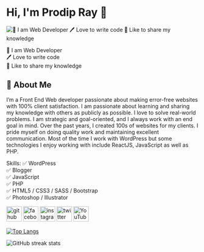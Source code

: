 # Hi, I'm Prodip Ray 👋

![👑 I am Web Developer<br>🖊️ Love to write code<br>🎤 Like to share my knowledge](https://scontent.fjsr8-1.fna.fbcdn.net/v/t39.30808-6/472235963_3909876962606446_4495288791867014567_n.png?stp=dst-png_s960x960&_nc_cat=108&ccb=1-7&_nc_sid=cc71e4&_nc_ohc=lXBQ_DxJwiwQ7kNvgGYzP9a&_nc_zt=23&_nc_ht=scontent.fjsr8-1.fna&_nc_gid=AJJsmeqpRTmFR61q4QdMfz1&oh=00_AYB5-AZRWNNogBre4z2XyYSsBAimJIN9xCTHBTggt9t83Q&oe=6780AF1C)

👑 I am Web Developer<br>🖊️ Love to write code<br>🎤 Like to share my knowledge

## 🚀 About Me

I’m a Front End Web developer passionate about making error-free websites with 100% client satisfaction. I am passionate about learning and sharing my knowledge with others as publicly as possible. I love to solve real-world problems. I am strategic and goal-oriented, and I always work with an end goal in mind. Over the past years, I created 100s of websites for my clients. I pride myself on doing quality work and maintaining excellent communication. Most of the time I work with WordPress but some technologies I enjoy working with include ReactJS, JavaScript as well as PHP.

Skills: ✅ WordPress<br>✅ Blogger<br>✅ JavaScript<br>✅ PHP<br>✅ HTML5 / CSS3 / SASS / Bootstrap<br>✅ Photoshop / Illustrator



[<img src='https://cdn.jsdelivr.net/npm/simple-icons@3.0.1/icons/github.svg' alt='github' height='40'>](https://github.com/prodipalways)  [<img src='https://cdn.jsdelivr.net/npm/simple-icons@3.0.1/icons/facebook.svg' alt='facebook' height='40'>](https://www.facebook.com/prodipalways)  [<img src='https://cdn.jsdelivr.net/npm/simple-icons@3.0.1/icons/instagram.svg' alt='instagram' height='40'>](https://www.instagram.com/prodipalways/)  [<img src='https://cdn.jsdelivr.net/npm/simple-icons@3.0.1/icons/twitter.svg' alt='twitter' height='40'>](https://twitter.com/prodipalways)  [<img src='https://cdn.jsdelivr.net/npm/simple-icons@3.0.1/icons/youtube.svg' alt='YouTube' height='40'>](https://www.youtube.com/channel/rkprodip)  

[![Top Langs](https://github-readme-stats.vercel.app/api/top-langs/?username=prodipalways)](https://github.com/anuraghazra/github-readme-stats)

![GitHub streak stats](https://streak-stats.demolab.com/?user=prodipalways)  

